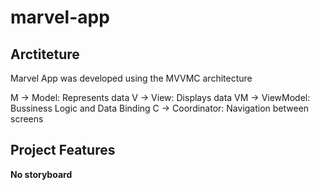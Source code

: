 # marvel-app

## Arctiteture

Marvel App was developed using the MVVMC architecture

M -> Model: Represents data
V -> View: Displays data
VM -> ViewModel: Bussiness Logic and Data Binding
C -> Coordinator: Navigation between screens


## Project Features

**No storyboard**

